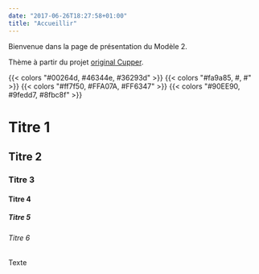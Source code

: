 ```yaml
---
date: "2017-06-26T18:27:58+01:00"
title: "Accueillir"
---
```


Bienvenue dans la page de présentation du Modèle 2. 

Thème à partir du projet [original Cupper](https://github.com/ThePacielloGroup/cupper).

{{< colors "#00264d, #46344e, #36293d" >}}
{{< colors "#fa9a85, #, #" >}}
{{< colors "#ff7f50, #FFA07A, #FF6347" >}}
{{< colors "#90EE90, #9fedd7, #8fbc8f" >}}

# Titre 1
## Titre 2
### Titre 3
#### Titre 4
##### Titre 5
###### Titre 6

Texte